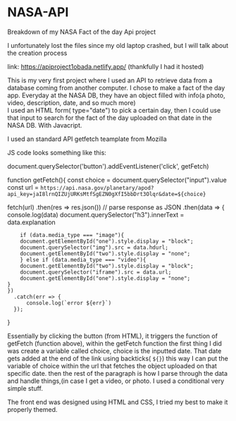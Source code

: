 # NASA-API
Breakdown of my NASA Fact of the day Api project


I unfortunately lost the files since my old laptop crashed, but I will talk about the creation process 

link: https://apiproject1obada.netlify.app/
(thankfully I had it hosted)

This is my very first project where I used an API to retrieve data from a database coming from another computer.
I chose to make a fact of the day app. Everyday at the NASA DB, they have an object filled with info(a photo, video, description, date, and so much more)  
I used an HTML form( type="date") to pick a certain day, then I could use that input to search for the fact of the day uploaded on that date in the NASA DB. With Javacript. 

I used an standard API getfetch teamplate from Mozilla 

JS code looks something like this: 

document.querySelector('button').addEventListener('click', getFetch)

function getFetch(){
    const choice = document.querySelector("input").value
    const url = `https://api.nasa.gov/planetary/apod?api_key=jaI8lrnQIZUjURKsMtfSgEZN0gXfI5bbDrt3Olqr&date=${choice}`

  fetch(url)
      .then(res => res.json()) // parse response as JSON
      .then(data => {
        console.log(data)
        document.querySelector("h3").innerText = data.explanation
        
        if (data.media_type === "image"){
        document.getElementById("one").style.display = "block";
        document.querySelector("img").src = data.hdurl;
        document.getElementById("two").style.display = "none";
        } else if (data.media_type === "video"){
        document.getElementById("two").style.display = "block";
        document.querySelector("iframe").src = data.url;
        document.getElementById("one").style.display = "none";
    }
    })
      .catch(err => {
          console.log(`error ${err}`)
      });
}


Essentially by clicking the button (from HTML), it triggers the function of getFetch (function above), 
within the getFetch function the first thing I did was create a variable called choice, choice is the inputted date. 
That date gets added at the end of the link using backticks( `${}`) this way I can put the variable of choice within the url 
that fetches the object uploaded on that specific date. 
then the rest of the paragraph is how I parse through the data and handle things,(in case I get a video, or photo. I used a conditional very simple stuff.

The front end was designed using HTML and CSS, I tried my best to make it properly themed. 
